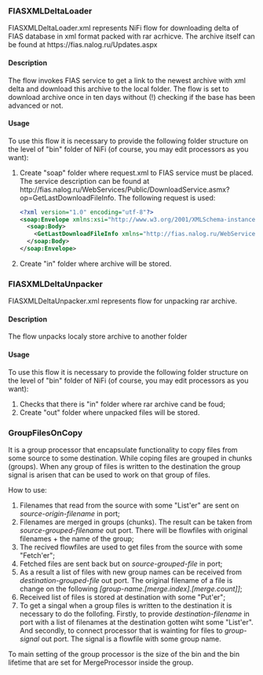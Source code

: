 <h3>FIASXMLDeltaLoader</h3>
<p>FIASXMLDeltaLoader.xml represents NiFi flow for downloading delta of FIAS database in xml format packed with rar acrhicve. The archive itself can be found at https://fias.nalog.ru/Updates.aspx</p>
<h4>Description</h4>
<p>The flow invokes FIAS service to get a link to the newest archive with xml delta and download this archive to the local folder. The flow is set to download archive once in ten days without (!) checking if the base has been advanced or not.</p>
<h4>Usage</h4>
<p>To use this flow it is necessary to provide the following folder structure on the level of "bin" folder of NiFi (of course, you may edit processors as you want):</p>
<ol>
<li>Create "soap" folder where request.xml to FIAS service must be placed. The service description can be found at http://fias.nalog.ru/WebServices/Public/DownloadService.asmx?op=GetLastDownloadFileInfo. The following request is used:</li>

```xml
<?xml version="1.0" encoding="utf-8"?>
<soap:Envelope xmlns:xsi="http://www.w3.org/2001/XMLSchema-instance" xmlns:xsd="http://www.w3.org/2001/XMLSchema" xmlns:soap="http://schemas.xmlsoap.org/soap/envelope/">
  <soap:Body>
    <GetLastDownloadFileInfo xmlns="http://fias.nalog.ru/WebServices/Public/DownloadService.asmx" />
  </soap:Body>
</soap:Envelope>
```
<li>Create "in" folder where archive will be stored.</li>
</ol>

<h3>FIASXMLDeltaUnpacker</h3>
<p>FIASXMLDeltaUnpacker.xml represents flow for unpacking rar archive.</p>
<h4>Description</h4>
<p>The flow unpacks localy store archive to another folder</p>
<h4>Usage</h4>
<p>To use this flow it is necessary to provide the following folder structure on the level of "bin" folder of NiFi (of course, you may edit processors as you want):</p>
<ol>
<li>Checks that there is "in" folder where rar archive cand be foud;</li>
<li>Create "out" folder where unpacked files will be stored.</li>
</ol>

<h3>GroupFilesOnCopy</h3>
<p>It is a group processor that encapsulate functionality to copy files from some source to some destination. While coping files are grouped in chunks (groups). When any group of files is written to the destination the group signal is arisen that can be used to work on that group of files.</p>

<p>How to use:</p>

<ol>
  <li>Filenames that read from the source with some "List'er" are sent on <i>source-origin-filename</i> in port;</li>
  <li>Filenames are merged in groups (chunks). The result can be taken from <i>source-grouped-filename</i> out port. There will be   flowfiles with original filenames + the name of the group;</li>
  <li>The recived flowfiles are used to get files from the source with some "Fetch'er";</li>
  <li>Fetched files are sent back but on <i>source-grouped-file</i> in port;</li>
  <li>As a result a list of files with new group names can be received from <i>destination-grouped-file</i> out port. The original filename of a file is change on the following <i>[group-name.[merge.index].[merge.count]]</i>;</li>
  <li>Received list of files is stored at destination with some "Put'er";</li>
  <li>To get a singal when a group files is written to the destination it is necessary to do the follofing. Firstly, to provide <i>destination-filename</i> in port with a list of filenames at the destination gotten wiht some "List'er". And secondly, to connect processor that is wainting for files to <i>group-signal</i> out port. The signal is a flowfile with some group name.</li>
</ol>

<p>To main setting of the group processor is the size of the bin and the bin lifetime that are set for MergeProcessor inside the group.</p>
